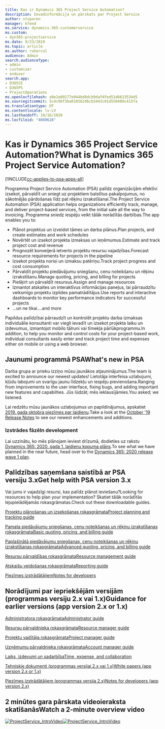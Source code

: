 ```yaml
---
title: Kas ir Dynamics 365 Project Service Automation?
description: Ievadinformācija un pārskats par Project Service
author: stsporen
manager: kfend
ms.service: dynamics-365-customerservice
ms.custom:
- dyn365-projectservice
ms.date: 9/23/2019
ms.topic: article
ms.author: ruhercul
audience: Admin
search.audienceType:
- admin
- customizer
- enduser
search.app:
- D365CE
- D365PS
- ProjectOperations
ms.openlocfilehash: a9e2a09177e944bd8dcb9dafdfed51d6613534d5
ms.sourcegitcommit: 5c4c9bf3ba018562d6cb3443c01d550489c415fa
ms.translationtype: HT
ms.contentlocale: lv-LV
ms.lasthandoff: 10/16/2020
ms.locfileid: "4080628"
---
```

# <a name="what-is-dynamics-365-project-service-automation"></a><span data-ttu-id="60a13-103">Kas ir Dynamics 365 Project Service Automation?</span><span class="sxs-lookup"><span data-stu-id="60a13-103">What is Dynamics 365 Project Service Automation?</span></span>

[!INCLUDE[cc-applies-to-psa-apps-all](../includes/cc-applies-to-psa-apps-all.md)]

<span data-ttu-id="60a13-104">Programma Project Service Automation (PSA) palīdz organizācijām efektīvi izsekot, pārvaldīt un sniegt uz projektiem balstītus pakalpojumus, no sākotnējās pārdošanas līdz pat rēķinu izrakstīšanai.</span><span class="sxs-lookup"><span data-stu-id="60a13-104">The Project Service Automation (PSA) application helps organizations efficiently track, manage, and deliver project-based services, from the initial sale all the way to invoicing.</span></span> <span data-ttu-id="60a13-105">Programma sniedz iespēju veikt tālāk norādītās darbības.</span><span class="sxs-lookup"><span data-stu-id="60a13-105">The app enables you to:</span></span>

- <span data-ttu-id="60a13-106">Plānot projektus un izveidot tāmes un darba plānus.</span><span class="sxs-lookup"><span data-stu-id="60a13-106">Plan projects, and create estimates and work schedules</span></span>
- <span data-ttu-id="60a13-107">Novērtēt un izsekot projekta izmaksas un ieņēmumus.</span><span class="sxs-lookup"><span data-stu-id="60a13-107">Estimate and track project cost and revenue</span></span>
- <span data-ttu-id="60a13-108">Prognozēt konveijerā ietverto projektu resursu vajadzības.</span><span class="sxs-lookup"><span data-stu-id="60a13-108">Forecast resource requirements for projects in the pipeline</span></span>
- <span data-ttu-id="60a13-109">Izsekot projekta norisi un izmaksu patēriņu.</span><span class="sxs-lookup"><span data-stu-id="60a13-109">Track project progress and cost consumption</span></span>
- <span data-ttu-id="60a13-110">Pārvaldīt projektu piedāvājumu sniegšanu, cenu noteikšanu un rēķinu izrakstīšanu.</span><span class="sxs-lookup"><span data-stu-id="60a13-110">Manage quoting, pricing, and billing for projects</span></span>
- <span data-ttu-id="60a13-111">Piešķirt un pārvaldīt resursus.</span><span class="sxs-lookup"><span data-stu-id="60a13-111">Assign and manage resources</span></span>
- <span data-ttu-id="60a13-112">Izmantot atskaites un interaktīvus informācijas paneļus, lai pārraudzītu veiksmīgo projektu izpildes pamatrādītājus.</span><span class="sxs-lookup"><span data-stu-id="60a13-112">Use reports and interactive dashboards to monitor key performance indicators for successful projects</span></span>
- <span data-ttu-id="60a13-113">...un ne tikai.</span><span class="sxs-lookup"><span data-stu-id="60a13-113">...and more</span></span>

<span data-ttu-id="60a13-114">Papildus palīdzībai pārraudzīt un kontrolēt projektu darba izmaksas individuālie konsultanti var viegli ievadīt un izsekot projekta laiku un izdevumus, izmantojot mobilo tālruni vai tīmekļa pārlūkprogrammu.</span><span class="sxs-lookup"><span data-stu-id="60a13-114">In addition, to help you monitor and control costs for your project-based work, individual consultants easily enter and track project time and expenses either on mobile or using a web browser.</span></span>

## <a name="whats-new-in-psa"></a><span data-ttu-id="60a13-115">Jaunumi programmā PSA</span><span class="sxs-lookup"><span data-stu-id="60a13-115">What's new in PSA</span></span>
<span data-ttu-id="60a13-116">Darba grupa ar prieku izziņo mūsu jaunākos atjauninājumus.</span><span class="sxs-lookup"><span data-stu-id="60a13-116">The team is excited to announce our newest updates!</span></span> <span data-ttu-id="60a13-117">Lietotāja interfeisa uzlabojumi, kļūdu labojumi un svarīgu jaunu līdzekļu un iespēju pievienošana.</span><span class="sxs-lookup"><span data-stu-id="60a13-117">Ranging from improvements to the user interface, fixing bugs, and adding important new features and capabilties.</span></span> <span data-ttu-id="60a13-118">Jūs lūdzāt; mēs ieklausījāmies.</span><span class="sxs-lookup"><span data-stu-id="60a13-118">You asked; we listened.</span></span>

<span data-ttu-id="60a13-119">Lai redzētu mūsu jaunākos uzlabojumus un papildinājumus, apskatiet [2019. gada oktobra piezīmes par laidienu](https://docs.microsoft.com/dynamics365-release-plan/2019wave2/index).</span><span class="sxs-lookup"><span data-stu-id="60a13-119">Take a look at the [October '19 Release Notes](https://docs.microsoft.com/dynamics365-release-plan/2019wave2/index) to see our newest enhancements and additions.</span></span>

### <a name="in-development"></a><span data-ttu-id="60a13-120">Izstrādes fāzē</span><span class="sxs-lookup"><span data-stu-id="60a13-120">In development</span></span>
<span data-ttu-id="60a13-121">Lai uzzinātu, ko mēs plānojam ieviest drīzumā, dodieties uz rakstu [Dynamics 365: 2020. gada 1. laidienu kopuma plāns](https://docs.microsoft.com/dynamics365-release-plan/2020wave1/index).</span><span class="sxs-lookup"><span data-stu-id="60a13-121">To see what we have planned in the near future, head over to the [Dynamics 365: 2020 release wave 1 plan](https://docs.microsoft.com/dynamics365-release-plan/2020wave1/index).</span></span>

## <a name="get-help-with-psa-version-3x"></a><span data-ttu-id="60a13-122">Palīdzības saņemšana saistībā ar PSA versiju 3.x</span><span class="sxs-lookup"><span data-stu-id="60a13-122">Get help with PSA version 3.x</span></span>
<span data-ttu-id="60a13-123">Vai jums ir vajadzīgi resursi, kas palīdz plānot ieviešanu?</span><span class="sxs-lookup"><span data-stu-id="60a13-123">Looking for resources to help plan your implementation?</span></span> <span data-ttu-id="60a13-124">Skatiet tālāk norādītās lejupielādējamās rokasgrāmatas.</span><span class="sxs-lookup"><span data-stu-id="60a13-124">Check out these downloadable guides.</span></span>

 [<span data-ttu-id="60a13-125">Projektu plānošanas un izsekošanas rokasgrāmata</span><span class="sxs-lookup"><span data-stu-id="60a13-125">Project planning and tracking guide</span></span>](../psa/implementation-guides/project-planning-tracking.md)

 [<span data-ttu-id="60a13-126">Pamata piedāvājumu sniegšanas, cenu noteikšanas un rēķinu izrakstīšanas rokasgrāmata</span><span class="sxs-lookup"><span data-stu-id="60a13-126">Basic quoting, pricing, and billing guide</span></span>](../psa/implementation-guides/begin-quoting-pricing-billing.md)

 [<span data-ttu-id="60a13-127">Paplašinātā piedāvājumu sniegšanas, cenu noteikšanas un rēķinu izrakstīšanas rokasgrāmata</span><span class="sxs-lookup"><span data-stu-id="60a13-127">Advanced quoting, pricing, and billing guide</span></span>](../psa/implementation-guides/adv-quoting-pricing-billing.md)

 [<span data-ttu-id="60a13-128">Resursu pārvaldības rokasgrāmata</span><span class="sxs-lookup"><span data-stu-id="60a13-128">Resource management guide</span></span>](../psa/implementation-guides/resource-management-guide.md)

 [<span data-ttu-id="60a13-129">Atskaišu veidošanas rokasgrāmata</span><span class="sxs-lookup"><span data-stu-id="60a13-129">Reporting guide</span></span>](../psa/implementation-guides/reporting-guide.md)

 [<span data-ttu-id="60a13-130">Piezīmes izstrādātājiem</span><span class="sxs-lookup"><span data-stu-id="60a13-130">Notes for developers</span></span>](../psa/developer-guides/overview-dev-notes-v3.x.md)

## <a name="guidance-for-earlier-versions-app-version-2x-or-1x"></a><span data-ttu-id="60a13-131">Norādījumi par iepriekšējām versijām (programmas versiju 2.x vai 1.x)</span><span class="sxs-lookup"><span data-stu-id="60a13-131">Guidance for earlier versions (app version 2.x or 1.x)</span></span>
 [<span data-ttu-id="60a13-132">Administratora rokasgrāmata</span><span class="sxs-lookup"><span data-stu-id="60a13-132">Administrator guide</span></span>](../psa/admin-guide.md)

 [<span data-ttu-id="60a13-133">Resursu pārvaldnieka rokasgrāmata</span><span class="sxs-lookup"><span data-stu-id="60a13-133">Resource manager guide</span></span>](../psa/resource-manager-guide.md)

 [<span data-ttu-id="60a13-134">Projektu vadītāja rokasgrāmata</span><span class="sxs-lookup"><span data-stu-id="60a13-134">Project manager guide</span></span>](../psa/project-manager-guide.md)

 [<span data-ttu-id="60a13-135">Uzņēmumu pārvaldnieka rokasgrāmata</span><span class="sxs-lookup"><span data-stu-id="60a13-135">Account manager guide</span></span>](../psa/account-manager-guide.md)

 [<span data-ttu-id="60a13-136">Laiks, izdevumi un sadarbība</span><span class="sxs-lookup"><span data-stu-id="60a13-136">Time, expense, and collaboration</span></span>](../psa/time-expense-collaboration-guide.md)

 [<span data-ttu-id="60a13-137">Tehniskie dokumenti (programmas versijai 2.x vai 1.x)</span><span class="sxs-lookup"><span data-stu-id="60a13-137">White papers (app version 2.x or 1.x)</span></span>](../psa/white-papers.md)

 [<span data-ttu-id="60a13-138">Piezīmes izstrādātājiem (programmas versija 2.x)</span><span class="sxs-lookup"><span data-stu-id="60a13-138">Notes for developers (app version 2.x)</span></span>](../psa/developer-guides/add-custom-qoi-forms-v2.x.md)

 ## <a name="watch-a-2-minute-overview-video"></a><span data-ttu-id="60a13-139">2 minūtes gara pārskata videoieraksta skatīšanās</span><span class="sxs-lookup"><span data-stu-id="60a13-139">Watch a 2-minute overview video</span></span>
 <a name="heroArea"></a> <span data-ttu-id="60a13-140">[![ProjectService_IntroVideo](../psa/media/project-service-intro-video.png "ProjectService_IntroVideo")](https://go.microsoft.com/fwlink/p/?LinkId=799457)</span><span class="sxs-lookup"><span data-stu-id="60a13-140">[![ProjectService_IntroVideo](../psa/media/project-service-intro-video.png "ProjectService_IntroVideo")](https://go.microsoft.com/fwlink/p/?LinkId=799457)</span></span>


